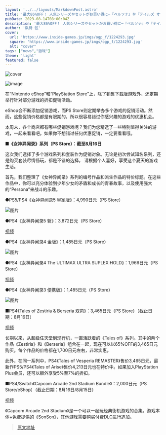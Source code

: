 ```yaml
---
layout: '../../layouts/MarkdownPost.astro'
title: '最大86%OFF！ 人気シリーズやセットがお買い得に─『ペルソナ』や『テイルズ オブ』、ちょっとムフフなガンSTGも【eショップ・PS Storeのお勧めセール】'
pubDate: 2023-08-14T08:00:04Z
description: '最大86%OFF！ 人気シリーズやセットがお買い得に─『ペルソナ』や『テイルズ オブ』、ちょっとムフフなガンSTGも【eショップ・PS Storeのお勧めセール】'
author: '臥待 弦'
cover:
  url: 'https://www.inside-games.jp/imgs/ogp_f/1224293.jpg'
  square: 'https://www.inside-games.jp/imgs/ogp_f/1224293.jpg'
  alt: "cover"
tags: ["news","游戏"]
theme: 'light'
featured: false
---
```


![cover](https://www.inside-games.jp/imgs/ogp_f/1224293.jpg)

![image](https://www.inside-games.jp/imgs/zoom/1224288.png)

在“Nintendo eShop”和“PlayStation Store”上，除了销售下载版游戏外，还定期举行针对部分游戏的折扣促销活动。

eShop会不断添加促销游戏，而PS Store则定期举办多个游戏的促销活动。然而，这些促销价格都是有限期的，所以很容易错过你感兴趣的游戏的优惠机会。

本周末，各个商店都有哪些促销游戏呢？我们为您精选了一些特别值得关注的游戏，一起来看看吧。如果你不想错过任何优惠促销，一定要看看哦。

<b>■《女神异闻录》系列（PS Store）：截至8月16日</b>

这次我们选择了多个游戏系列和套装作为促销对象。无论是初次尝试知名系列，还是购买套装尽情畅玩，都是不错的选择。
请根据个人喜好，享受这个夏天的游戏生活。

首先，我们整理了《女神异闻录》系列的编号作品和派生作品的特价标题。在这些作品中，你可以充分体验到少年少女的矛盾和成长的青春故事，以及使用强大的“Persona”来战斗的乐趣。

●PS5/PS4《女神异闻录5 皇家版》：4,990日元（PS Store）

![图片](https://www.inside-games.jp/imgs/zoom/1224289.jpg)

●PS4《女神异闻录5 斩》：3,872日元（PS Store）

[视频](https://www.youtube.com/embed/RKEKHvJJ5Mg?rel=0)

●PS4《女神异闻录4 金版》：1,485日元（PS Store）

![图片](https://www.inside-games.jp/imgs/zoom/1224286.png)

●PS4《女神异闻录4 The ULTIMAX ULTRA SUPLEX HOLD》：1,966日元（PS Store）

[视频](https://www.youtube.com/embed/hkaSN7QH96U?rel=0)

●PS4《女神异闻录3 便携版》：1,485日元（PS Store）

![图片](https://www.inside-games.jp/imgs/zoom/1224287.png)

■PS4《Tales of Zestiria & Berseria 双包》：3,465日元（PS Store）（截止日期：8月16日）

[视频](https://www.youtube.com/embed/vt1jPzeh_zY?rel=0)

长期以来，从超级任天堂到现行机，一直活跃着的《Tales of》系列。其中的两个作品《Zestiria》和《Berseria》组合在一起，现在可以以65%OFF的3,465日元购买。每个作品的价格都在1,700日元左右，非常实惠。

此外，在同一系列中，PS4《Tales of Vesperia REMASTER》售价3,465日元，最新作PS5/PS4《Tales of Arise》售价4,213日元也在特价中。如果加入PlayStation Plus会员，还可以额外享受5%至7%的折扣。

■PS4/Switch《Capcom Arcade 2nd Stadium Bundle》：2,000日元（PS Store/eShop）（截止日期：8月16日/8月15日）

[视频](https://www.youtube.com/embed/6dPsRMuHmZY?rel=0)

《Capcom Arcade 2nd Stadium》是一个可以一起玩经典街机游戏的合集。游戏本体+免费提供的《SonSon》，其他游戏需要购买付费DLC进行追加。

>[原文地址](https://www.inside-games.jp/article/2023/08/14/147839.html)  
